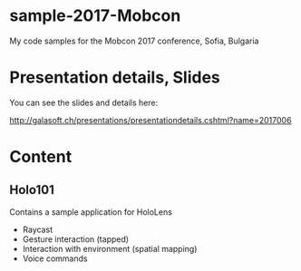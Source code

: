 # sample-2017-Mobcon
My code samples for the Mobcon 2017 conference, Sofia, Bulgaria

# Presentation details, Slides

You can see the slides and details here:

http://galasoft.ch/presentations/presentationdetails.cshtml?name=2017006

# Content

## Holo101

Contains a sample application for HoloLens

- Raycast
- Gesture interaction (tapped)
- Interaction with environment (spatial mapping)
- Voice commands
